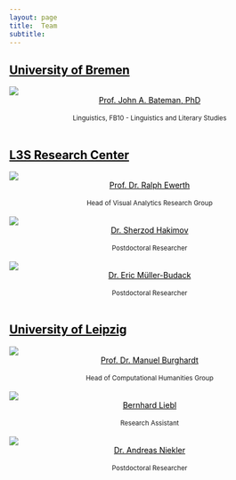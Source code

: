 ```yaml
---
layout: page
title:  Team
subtitle:
---
```


<div><a href="https://www.uni-bremen.de/fb-10" style="color:black"> <h2>University of Bremen</h2></a></div>
  <div class="row">
    <div class="column">
       <img src="../assets/img/John_Bateman.png">
       <center><a href="http://www.fb10.uni-bremen.de/anglistik/langpro/webspace/jb/zfn/index.html" style="color:black">Prof. John A. Bateman, PhD</a></center> <br />
      <center><small>Linguistics, FB10 - Linguistics and Literary Studies</small></center><br />
    </div>
  </div>

<div><a href="https://www.tib.eu/en/research-development/research-groups-and-labs/visual-analytics" style="color:black"> <h2>L3S Research Center</h2> </a></div>
  <div class="row">
     <div class="column">
      <img src="../assets/img/Ralph_Ewerth.png"><center><a href="https://www.tib.eu/en/research-development/visual-analytics/staff/ralph-ewerth" style="color:black">Prof. Dr. Ralph Ewerth</a></center> <br />
      <center><small>Head of Visual Analytics Research Group</small></center><br />
    </div>
    <div class="column">
      <img src="../assets/img/Sherzod_Hakimov.png">
       <center><a href="https://sherzod-hakimov.github.io/" style="color:black">Dr. Sherzod Hakimov</a></center> <br />
      <center><small>Postdoctoral Researcher</small></center><br />
    </div>
    <div class="column">
      <img src="../assets/img/Eric_Mueller-Budack.png">
       <center><a href="https://www.tib.eu/en/research-development/visual-analytics/staff/eric-mueller-budack" style="color:black">Dr. Eric Müller-Budack</a></center><br />
      <center><small>Postdoctoral Researcher</small></center><br />
    </div>
  </div>

  <div><a href="https://ch.uni-leipzig.de/" style="color:black"> <h2>University of Leipzig</h2></a></div>
  <div class="row">
    <div class="column">
       <img src="../assets/img/Manuel_Burghardt.png">
       <center><a href="https://ch.uni-leipzig.de/burghardt/" style="color:black">Prof. Dr. Manuel Burghardt</a></center> <br />
      <center><small>Head of Computational Humanities Group</small></center><br />
    </div>
    <div class="column">
       <img src="../assets/img/Bernhard_Liebl.png">
       <center><a href="https://ch.uni-leipzig.de/team/" style="color:black">Bernhard Liebl</a></center> <br />
      <center><small>Research Assistant</small></center><br />
    </div>
    <div class="column">
       <img src="../assets/img/Andreas_Niekler.png">
       <center><a href="https://ch.uni-leipzig.de/team/" style="color:black">Dr. Andreas Niekler</a></center> <br />
      <center><small>Postdoctoral Researcher</small></center><br />
    </div>

  </div>
    





